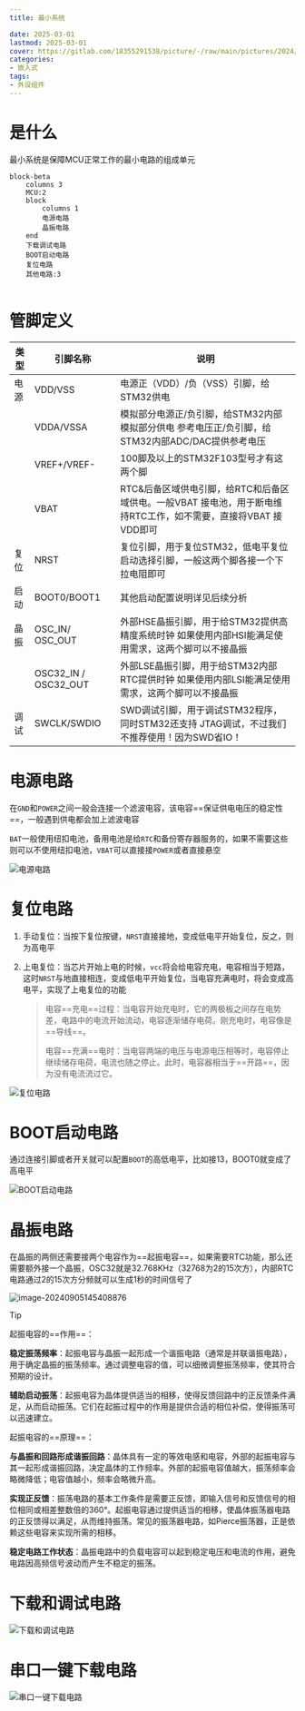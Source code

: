 ```yaml
---
title: 最小系统

date: 2025-03-01
lastmod: 2025-03-01
cover: https://gitlab.com/18355291538/picture/-/raw/main/pictures/2024/09/5_14_29_41_202409051429525.png
categories: 
- 嵌入式
tags:
- 外设组件
---
```




# 是什么

最小系统是保障MCU正常工作的最小电路的组成单元

```mermaid
block-beta
	columns 3
	MCU:2
	block
		columns 1
		电源电路
		晶振电路
	end
	下载调试电路
	BOOT启动电路
	复位电路
	其他电路:3
	
```

# 管脚定义

| 类型 | 引脚名称             | 说明                                                         |
| ---- | -------------------- | ------------------------------------------------------------ |
| 电源 | VDD/VSS              | 电源正（VDD）/负（VSS）引脚，给STM32供电                     |
|      | VDDA/VSSA            | 模拟部分电源正/负引脚，给STM32内部模拟部分供电 参考电压正/负引脚，给STM32内部ADC/DAC提供参考电压 |
|      | VREF+/VREF-          | 100脚及以上的STM32F103型号才有这两个脚                       |
|      | VBAT                 | RTC&后备区域供电引脚，给RTC和后备区域供电。一般VBAT 接电池，用于断电维持RTC工作，如不需要，直接将VBAT 接VDD即可 |
| 复位 | NRST                 | 复位引脚，用于复位STM32，低电平复位 启动选择引脚，一般这两个脚各接一个下拉电阻即可 |
| 启动 | BOOT0/BOOT1          | 其他启动配置说明详见后续分析                                 |
| 晶振 | OSC_IN/ OSC_OUT      | 外部HSE晶振引脚，用于给STM32提供高精度系统时钟 如果使用内部HSI能满足使用需求，这两个脚可以不接晶振 |
|      | OSC32_IN / OSC32_OUT | 外部LSE晶振引脚，用于给STM32内部RTC提供时钟 如果使用内部LSI能满足使用需求，这两个脚可以不接晶振 |
| 调试 | SWCLK/SWDIO          | SWD调试引脚，用于调试STM32程序，同时STM32还支持 JTAG调试，不过我们不推荐使用！因为SWD省IO！ |

# 电源电路

在`GND`和`POWER`之间一般会连接一个滤波电容，该电容==保证供电电压的稳定性==，一般遇到供电都会加上滤波电容

`BAT`一般使用纽扣电池，备用电池是给`RTC`和备份寄存器服务的，如果不需要这些则可以不使用纽扣电池，`VBAT`可以直接接`POWER`或者直接悬空

![电源电路](https://gitlab.com/18355291538/picture/-/raw/main/pictures/2024/09/5_14_29_41_202409051429525.png)

# 复位电路

1. 手动复位：当按下复位按键，`NRST`直接接地，变成低电平开始复位，反之，则为高电平

2. 上电复位：当芯片开始上电的时候，`vcc`将会给电容充电，电容相当于短路，这时`NRST`与地直接相连，变成低电平开始复位，当电容充满电时，将会变成高电平，实现了上电复位的功能

   > 电容==充电==过程：当电容开始充电时，它的两极板之间存在电势差，电路中的电流开始流动，电容逐渐储存电荷。刚充电时，电容像是==导线==。
   >
   > 电容==充满==电时：当电容两端的电压与电源电压相等时，电容停止继续储存电荷，电流也随之停止。此时，电容器相当于==开路==，因为没有电流流过它。

![复位电路](https://gitlab.com/18355291538/picture/-/raw/main/pictures/2024/09/5_14_38_27_202409051438895.png)

# BOOT启动电路

通过连接引脚或者开关就可以配置`BOOT`的高低电平，比如接13，BOOT0就变成了高电平

![BOOT启动电路](https://gitlab.com/18355291538/picture/-/raw/main/pictures/2024/09/5_14_51_30_202409051451188.png)

# 晶振电路

在晶振的两侧还需要接两个电容作为==起振电容==，如果需要RTC功能，那么还需要额外接一个晶振，OSC32就是32.768KHz（32768为2的15次方），内部RTC电路通过2的15次方分频就可以生成1秒的时间信号了

![image-20240905145408876](https://gitlab.com/18355291538/picture/-/raw/main/pictures/2024/09/5_14_54_8_202409051454950.png)

> [!TIP]
>
> 起振电容的==作用==：
>
> **稳定振荡频率**：起振电容与晶振一起形成一个谐振电路（通常是并联谐振电路），用于确定晶振的振荡频率。通过调整电容的值，可以细微调整振荡频率，使其符合预期的设计。
>
> **辅助启动振荡**：起振电容为晶体提供适当的相移，使得反馈回路中的正反馈条件满足，从而启动振荡。它们在起振过程中的作用是提供合适的相位补偿，使得振荡可以迅速建立。
>
> 起振电容的==原理==：
>
> **与晶振和回路形成谐振回路**：晶体具有一定的等效电感和电容，外部的起振电容与其一起形成谐振回路，决定晶体的工作频率。外部的起振电容值越大，振荡频率会略微降低；电容值越小，频率会略微升高。
>
> **实现正反馈**：振荡电路的基本工作条件是需要正反馈，即输入信号和反馈信号的相位相同或相差整数倍的360°。起振电容通过提供适当的相移，使晶体振荡器电路的正反馈得以满足，从而维持振荡。常见的振荡器电路，如Pierce振荡器，正是依赖这些电容来实现所需的相移。
>
> **稳定电路工作状态**：晶振电路中的负载电容可以起到稳定电压和电流的作用，避免电路因高频信号波动而产生不稳定的振荡。

# 下载和调试电路

![下载和调试电路](https://gitlab.com/18355291538/picture/-/raw/main/pictures/2024/09/5_15_16_34_202409051516284.png)

# 串口一键下载电路

![串口一键下载电路](https://gitlab.com/18355291538/picture/-/raw/main/pictures/2024/09/5_15_17_4_202409051517731.png)













































